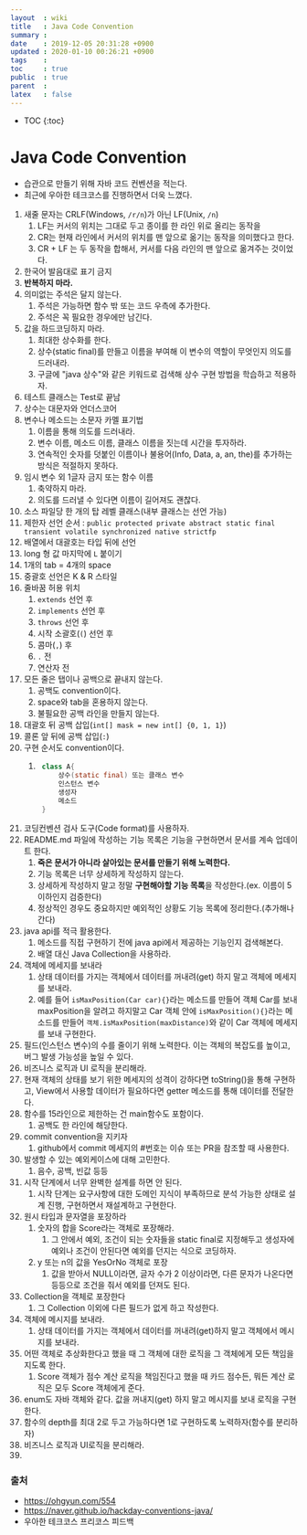 ```yaml
---
layout  : wiki
title   : Java Code Convention
summary : 
date    : 2019-12-05 20:31:28 +0900
updated : 2020-01-10 00:26:21 +0900
tags    : 
toc     : true
public  : true
parent  : 
latex   : false
---
```

* TOC
{:toc}

# Java Code Convention 

- 습관으로 만들기 위해 자바 코드 컨벤션을 적는다.
- 최근에 우아한 테크코스를 진행하면서 더욱 느꼈다.

1. 새줄 문자는 CRLF(Windows, `/r/n`)가 아닌 LF(Unix, `/n`)
   1. LF는 커서의 위치는 그대로 두고 종이를 한 라인 위로 올리는 동작을
   2. CR는 현재 라인에서 커서의 위치를 맨 앞으로 옮기는 동작을 의미했다고 한다.
   3. CR + LF 는 두 동작을 합해서, 커서를 다음 라인의 맨 앞으로 옮겨주는 것이었다.
2. 한국어 발음대로 표기 금지
3. **반복하지 마라.**
4. 의미없는 주석은 달지 않는다.
    1. 주석은 가능하면 함수 밖 또는 코드 우측에 추가한다.
    2. 주석은 꼭 필요한 경우에만 남긴다.
5. 값을 하드코딩하지 마라.
    1. 최대한 상수화를 한다. 
    2. 상수(static final)를 만들고 이름을 부여해 이 변수의 역할이 무엇인지 의도를 드러내라.
    3. 구글에 "java 상수"와 같은 키워드로 검색해 상수 구현 방법을 학습하고 적용하자.
6. 테스트 클래스는 Test로 끝남
7. 상수는 대문자와 언더스코어
8. 변수나 메소드는 소문자 카멜 표기법
    1. 이름을 통해 의도를 드러내라.
    2. 변수 이름, 메소드 이름, 클래스 이름을 짓는데 시간을 투자하라.
    3. 연속적인 숫자를 덧붙인 이름이나 불용어(Info, Data, a, an, the)를 추가하는 방식은 적절하지 못하다.
9. 임시 변수 외 1글자 금지 또는 함수 이름
    1. 축약하지 마라.
    2. 의도를 드러낼 수 있다면 이름이 길어져도 괜찮다.
10. 소스 파일당 한 개의 탑 레벨 클래스(내부 클래스는 선언 가능)
11. 제한자 선언 순서 : `public protected private abstract static final transient volatile synchronized native strictfp`
12. 배열에서 대괄호는 타입 뒤에 선언
13. long 형 값 마지막에 `L` 붙이기
14. 1개의 tab = 4개의 space
15. 중괄호 선언은 K & R 스타일
16. 줄바꿈 허용 위치
    1. `extends` 선언 후
    2. `implements` 선언 후
    3. `throws` 선언 후
    4. 시작 소괄호(`(`) 선언 후
    5. 콤마(`,`) 후
    6. `.` 전
    7. 연산자 전
17. 모든 줄은 탭이나 공백으로 끝내지 않는다. 
    1. 공백도 convention이다.
    2. space와 tab을 혼용하지 않는다.
    3. 불필요한 공백 라인을 만들지 않는다.
18. 대괄호 뒤 공백 삽입(`int[] mask = new int[] {0, 1, 1}`)
19. 콜론 앞 뒤에 공백 삽입(` : `)
20. 구현 순서도 convention이다.
    1. ```java
        class A{
            상수(static final) 또는 클래스 변수
            인스턴스 변수
            생성자
            메소드
        }
        ```
21. 코딩컨벤션 검사 도구(Code format)를 사용하자.
22. README.md 파일에 작성하는 기능 목록은 기능을 구현하면서 문서를 계속 업데이트 한다.
    1. **죽은 문서가 아니라 살아있는 문서를 만들기 위해 노력한다.**
    2. 기능 목록은 너무 상세하게 작성하지 않는다.
    3. 상세하게 작성하지 말고 정말 **구현해야할 기능 목록**을 작성한다.(ex. 이름이 5이하인지 검증한다)
    4. 정상적인 경우도 중요하지만 예외적인 상황도 기능 목록에 정리한다.(추가해나간다)
23. java api를 적극 활용한다.
    1. 메소드를 직접 구현하기 전에 java api에서 제공하는 기능인지 검색해본다.
    2. 배열 대신 Java Collection을 사용하라.
24. 객체에 메세지를 보내라
    1. 상태 데이터를 가지는 객체에서 데이터를 꺼내려(get) 하지 말고 객체에 메세지를 보내라.
    2. 예를 들어 `isMaxPosition(Car car){}`라는 메소드를 만들어 객체 Car를 보내 maxPosition을 알려고 하지말고 Car 객체 안에 `isMaxPosition(){}`라는 메소드를 만들어 `객체.isMaxPosition(maxDistance)`와 같이 Car 객체에 메세지를 보내 구현한다.
25. 필드(인스턴스 변수)의 수를 줄이기 위해 노력한다. 이는 객체의 복잡도를 높이고, 버그 발생 가능성을 높일 수 있다.
26. 비즈니스 로직과 UI 로직을 분리해라.
27. 현재 객체의 상태를 보기 위한 메세지의 성격이 강하다면 toString()을 통해 구현하고, View에서 사용할 데이터가 필요하다면 getter 메소드를 통해 데이터를 전달한다.
28. 함수를 15라인으로 제한하는 건 main함수도 포함이다.
    1. 공백도 한 라인에 해당한다.
29. commit convention을 지키자
    1. github에서 commit 메세지의 #번호는 이슈 또는 PR을 참조할 때 사용한다.
31. 발생할 수 있는 예외케이스에 대해 고민한다.
    1. 음수, 공백, 빈값 등등
32. 시작 단계에서 너무 완벽한 설계를 하면 안 된다.
    1. 시작 단계는 요구사항에 대한 도메인 지식이 부족하므로 분석 가능한 상태로 설계 진행, 구현하면서 재설계하고 구현한다.
33. 원시 타입과 문자열을 포장하라
    1. 숫자의 합을 Score라는 객체로 포장해라.
        1. 그 안에서 예외, 조건이 되는 숫자들을 static final로 지정해두고 생성자에 예외나 조건이 안된다면 예외를 던지는 식으로 코딩하자.
    2. y 또는 n의 값을 YesOrNo 객체로 포장
        1. 값을 받아서 NULL이라면, 글자 수가 2 이상이라면, 다른 문자가 나온다면 등등으로 조건을 줘서 예외를 던져도 된다.
34. Collection을 객체로 포장한다
    1. 그 Collection 이외에 다른 필드가 없게 하고 작성한다.
35. 객체에 메시지를 보내라.
    1. 상태 데이터를 가지는 객체에서 데이터를 꺼내려(get)하지 말고 객체에서 메시지를 보내라.
36. 어떤 객체로 추상화한다고 했을 때 그 객체에 대한 로직을 그 객체에게 모든 책임을 지도록 한다.
    1. Score 객체가 점수 계산 로직을 책임진다고 했을 때 카드 점수든, 뭐든 계산 로직은 모두 Score 객체에게 준다.
37. enum도 자바 객체와 같다. 값을 꺼내지(get) 하지 말고 메시지를 보내 로직을 구현한다.
38. 함수의 depth를 최대 2로 두고 가능하다면 1로 구현하도록 노력하자(함수를 분리하자)
39. 비즈니스 로직과 UI로직을 분리해라.
40. 

### 출처

- https://ohgyun.com/554
- https://naver.github.io/hackday-conventions-java/
- 우아한 테크코스 프리코스 피드백


